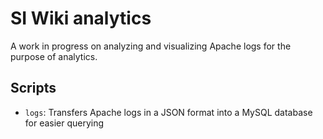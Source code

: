 # SI Wiki analytics
A work in progress on analyzing and visualizing Apache logs for the purpose of analytics.

## Scripts

- `logs`: Transfers Apache logs in a JSON format into a MySQL database for easier querying
